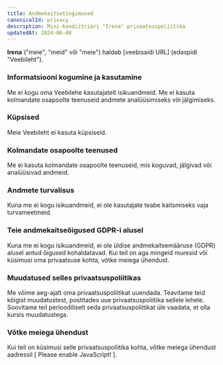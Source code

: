 ```yaml
---
title: Andmekaitsetingimused
canonicalId: privacy
description: Mini-kondiitriäri "Irena" privaatsuspoliitika
updatedAt: 2024-06-08
---
```


**Irena** ("meie", "meid" või "meie") haldab [veebisaidi URL] (edaspidi "Veebileht").

### Informatsiooni kogumine ja kasutamine

Me ei kogu oma Veebilehe kasutajatelt isikuandmeid. Me ei kasuta kolmandate osapoolte teenuseid andmete analüüsimiseks või jälgimiseks.

### Küpsised

Meie Veebileht ei kasuta küpsiseid.

### Kolmandate osapoolte teenused

Me ei kasuta kolmandate osapoolte teenuseid, mis koguvad, jälgivad või analüüsivad andmeid.

### Andmete turvalisus

Kuna me ei kogu isikuandmeid, ei ole kasutajate teabe kaitsmiseks vaja turvameetmeid.

### Teie andmekaitseõigused GDPR-i alusel

Kuna me ei kogu isikuandmeid, ei ole üldise andmekaitsemääruse (GDPR) alusel antud õigused kohaldatavad. Kui teil on aga mingeid muresid või küsimusi oma privaatsuse kohta, võtke meiega ühendust.

### Muudatused selles privaatsuspoliitikas

Me võime aeg-ajalt oma privaatsuspoliitikat uuendada. Teavitame teid kõigist muudatustest, postitades uue privaatsuspoliitika sellele lehele. Soovitame teil perioodiliselt seda privaatsuspoliitikat üle vaadata, et olla kursis muudatustega.

### Võtke meiega ühendust

Kui teil on küsimusi selle privaatsuspoliitika kohta, võtke meiega ühendust aadressil <span id="email-placeholder">[ Please enable JavaScript! ]</span>.
